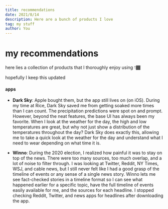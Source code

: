 ```yaml
---
title: recommendations
date: 2021/8/14
description: Here are a bunch of products I love 
tag: my stuff
author: You
---
```


# my recommendations
here lies a collection of products that I thoroughly enjoy using 👇🏾

hopefully I keep this updated 


#### apps

- **Dark Sky**: Apple bought them, but the app still lives on (on iOS). During my time at Rice, Dark Sky saved me from getting soaked more times than I can count. The precipitation predictions were spot on and prompt. However, beyond the neat features, the base UI has always been my favorite. When I look at the weather for the day, the high and low temperatures are great, but why not just show a distribution of the temperatures throughout the day? Dark Sky does exactly this, allowing me to take a quick look at the weather for the day and understand what I need to wear depending on what time it is. 

- **Winno**: During the 2020 election, I realized how painful it was to stay on top of the news. There were too many sources, too much overlap, and a lot of noise to filter through. I was looking at Twitter, Reddit, NY Times, WSJ, and cable news, but I still never felt like I had a good grasp of the timeline of events or any sense of a single news story. Winno lets me see fact-checked stories in a timeline format so I can see what happened earlier for a specific topic, have the full timeline of events easily available for me, and the sources for each headline. I stopped checking Reddit, Twitter, and news apps for headlines after downloading the app. 



